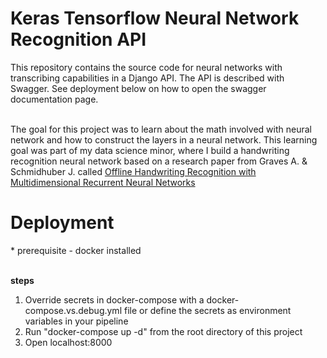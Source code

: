 # Keras Tensorflow Neural Network Recognition API

This repository contains the source code for neural networks with transcribing capabilities in a Django API. The API is described with Swagger. See deployment below on how to open the swagger documentation page. </br></br>

The goal for this project was to learn about the math involved with neural network and how to construct the layers in a neural network. This learning goal was part of my data science minor, where I build a handwriting recognition neural network based on a research paper from Graves A. & Schmidhuber J. called <a href='https://people.idsia.ch/~juergen/nips2009.pdf' target='_blank'>Offline Handwriting Recognition with Multidimensional Recurrent Neural Networks</a>
 
 
 <h1>Deployment</h1> 
* prerequisite - docker installed <br/><br/>
  
<b>steps</b>
<ol>
  <li>Override secrets in docker-compose with a docker-compose.vs.debug.yml file or define the secrets as environment variables in your pipeline</li>
  <li>Run "docker-compose up -d" from the root directory of this project</li>
  <li>Open localhost:8000</li>
 </ol>
</br>
